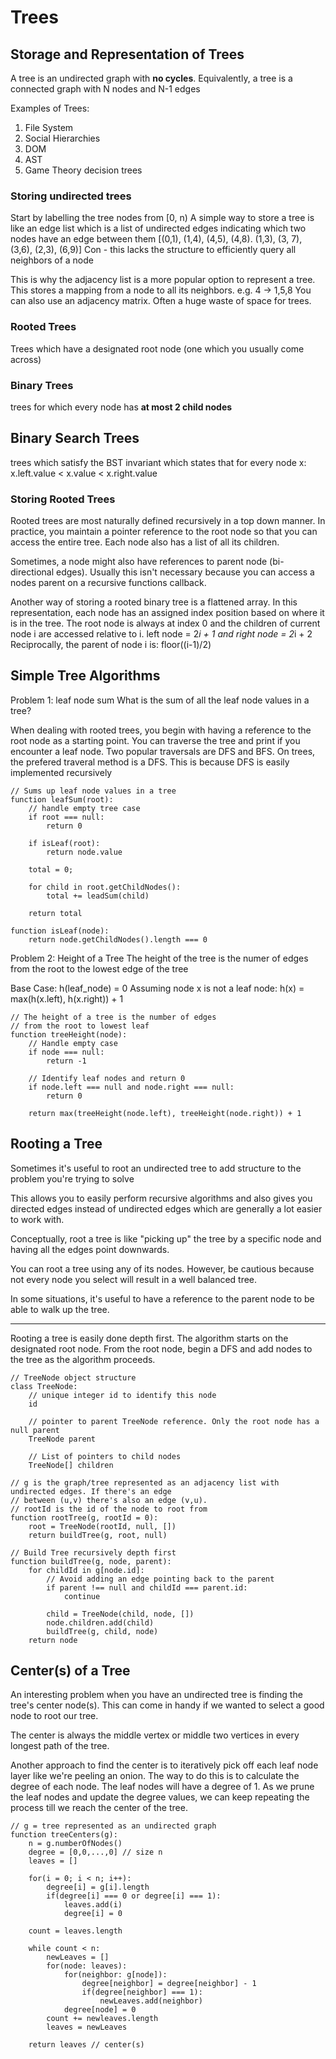 # Trees

## Storage and Representation of Trees

A tree is an undirected graph with **no cycles**.
Equivalently, a tree is a connected graph with N nodes and N-1 edges

Examples of Trees:

1. File System
2. Social Hierarchies
3. DOM
4. AST
5. Game Theory decision trees

### Storing undirected trees

Start by labelling the tree nodes from [0, n)
A simple way to store a tree is like an edge list which is a list of undirected edges indicating which two nodes have an edge between them
[(0,1), (1,4), (4,5), (4,8). (1,3), (3, 7), (3,6), (2,3), (6,9)]
Con - this lacks the structure to efficiently query all neighbors of a node

This is why the adjacency list is a more popular option to represent a tree. This stores a mapping from a node to all its neighbors. e.g. 4 -> 1,5,8
You can also use an adjacency matrix. Often a huge waste of space for trees.

### Rooted Trees

Trees which have a designated root node (one which you usually come across)

### Binary Trees

trees for which every node has **at most 2 child nodes**

## Binary Search Trees

trees which satisfy the BST invariant which states that for every node x: x.left.value < x.value < x.right.value

### Storing Rooted Trees

Rooted trees are most naturally defined recursively in a top down manner. In practice, you maintain a pointer reference to the root node so that you can access the entire tree. Each node also has a list of all its children.

Sometimes, a node might also have references to parent node (bi-directional edges). Usually this isn't necessary because you can access a nodes parent on a recursive functions callback.

Another way of storing a rooted binary tree is a flattened array.
In this representation, each node has an assigned index position based on where it is in the tree.
The root node is always at index 0 and the children of current node i are accessed relative to i. left node = 2*i + 1 and right node = 2*i + 2
Reciprocally, the parent of node i is: floor((i-1)/2)

## Simple Tree Algorithms

Problem 1: leaf node sum
What is the sum of all the leaf node values in a tree?

When dealing with rooted trees, you begin with having a reference to the root node as a starting point.
You can traverse the tree and print if you encounter a leaf node. Two popular traversals are DFS and BFS. On trees, the prefered traveral method is a DFS.
This is because DFS is easily implemented recursively

```code
// Sums up leaf node values in a tree
function leafSum(root):
    // handle empty tree case
    if root === null:
        return 0

    if isLeaf(root):
        return node.value

    total = 0;

    for child in root.getChildNodes():
        total += leadSum(child)

    return total

function isLeaf(node):
    return node.getChildNodes().length === 0
```

Problem 2: Height of a Tree
The height of the tree is the numer of edges from the root to the lowest edge of the tree

Base Case: h(leaf_node) = 0
Assuming node x is not a leaf node:
h(x) = max(h(x.left), h(x.right)) + 1

```code
// The height of a tree is the number of edges
// from the root to lowest leaf
function treeHeight(node):
    // Handle empty case
    if node === null:
        return -1

    // Identify leaf nodes and return 0
    if node.left === null and node.right === null:
        return 0

    return max(treeHeight(node.left), treeHeight(node.right)) + 1
```

## Rooting a Tree

Sometimes it's useful to root an undirected tree to add structure to the problem you're trying to solve

This allows you to easily perform recursive algorithms and also gives you directed edges instead of undirected edges which are generally a lot easier to work with.

Conceptually, root a tree is like "picking up" the tree by a specific node and having all the edges point downwards.

You can root a tree using any of its nodes. However, be cautious because not every node you select will result in a well balanced tree.

In some situations, it's useful to have a reference to the parent node to be able to walk up the tree.

---

Rooting a tree is easily done depth first.
The algorithm starts on the designated root node. From the root node, begin a DFS and add nodes to the tree as the algorithm proceeds.

```code
// TreeNode object structure
class TreeNode:
    // unique integer id to identify this node
    id

    // pointer to parent TreeNode reference. Only the root node has a null parent
    TreeNode parent

    // List of pointers to child nodes
    TreeNode[] children

// g is the graph/tree represented as an adjacency list with undirected edges. If there's an edge
// between (u,v) there's also an edge (v,u).
// rootId is the id of the node to root from
function rootTree(g, rootId = 0):
    root = TreeNode(rootId, null, [])
    return buildTree(g, root, null)

// Build Tree recursively depth first
function buildTree(g, node, parent):
    for childId in g[node.id]:
        // Avoid adding an edge pointing back to the parent
        if parent !== null and childId === parent.id:
            continue

        child = TreeNode(child, node, [])
        node.children.add(child)
        buildTree(g, child, node)
    return node
```

## Center(s) of a Tree

An interesting problem when you have an undirected tree is finding the tree's center node(s). This can come in handy if we wanted to select a good node to root our tree.

The center is always the middle vertex or middle two vertices in every longest path of the tree.

Another approach to find the center is to iteratively pick off each leaf node layer like we're peeling an onion.
The way to do this is to calculate the degree of each node. The leaf nodes will have a degree of 1. As we prune the leaf nodes and update the degree values, we can keep repeating the process till we reach the center of the tree.

```code
// g = tree represented as an undirected graph
function treeCenters(g):
    n = g.numberOfNodes()
    degree = [0,0,...,0] // size n
    leaves = []

    for(i = 0; i < n; i++):
        degree[i] = g[i].length
        if(degree[i] === 0 or degree[i] === 1):
            leaves.add(i)
            degree[i] = 0

    count = leaves.length

    while count < n:
        newLeaves = []
        for(node: leaves):
            for(neighbor: g[node]):
                degree[neighbor] = degree[neighbor] - 1
                if(degree[neighbor] === 1):
                    newLeaves.add(neighbor)
            degree[node] = 0
        count += newleaves.length
        leaves = newLeaves

    return leaves // center(s)
```
